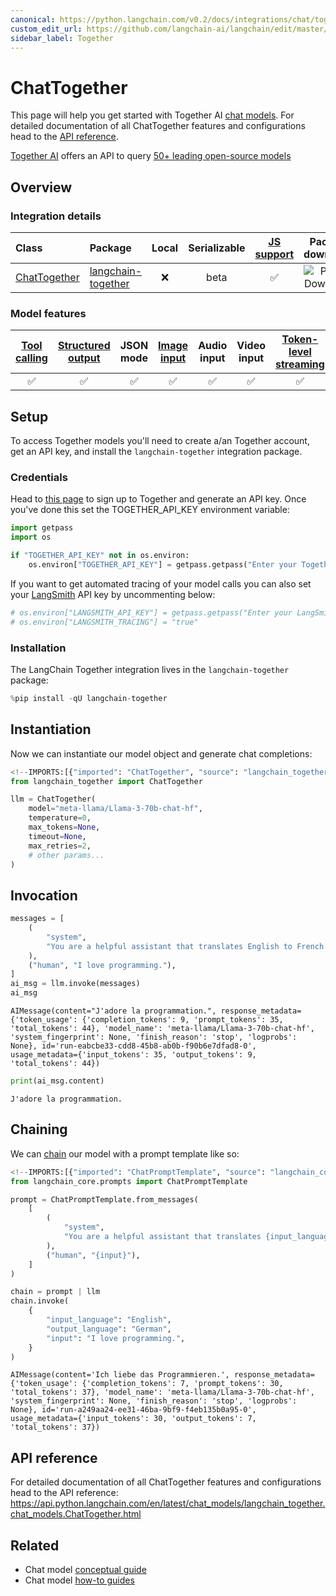 ```yaml
---
canonical: https://python.langchain.com/v0.2/docs/integrations/chat/together/
custom_edit_url: https://github.com/langchain-ai/langchain/edit/master/docs/docs/integrations/chat/together.ipynb
sidebar_label: Together
---
```


# ChatTogether

This page will help you get started with Together AI [chat models](../../concepts.mdx#chat-models). For detailed documentation of all ChatTogether features and configurations head to the [API reference](https://api.python.langchain.com/en/latest/chat_models/langchain_together.chat_models.ChatTogether.html).

[Together AI](https://www.together.ai/) offers an API to query [50+ leading open-source models](https://docs.together.ai/docs/chat-models)

## Overview
### Integration details

| Class | Package | Local | Serializable | [JS support](https://js.langchain.com/v0.2/docs/integrations/chat/togetherai) | Package downloads | Package latest |
| :--- | :--- | :---: | :---: |  :---: | :---: | :---: |
| [ChatTogether](https://api.python.langchain.com/en/latest/chat_models/langchain_together.chat_models.ChatTogether.html) | [langchain-together](https://api.python.langchain.com/en/latest/together_api_reference.html) | ❌ | beta | ✅ | ![PyPI - Downloads](https://img.shields.io/pypi/dm/langchain-together?style=flat-square&label=%20) | ![PyPI - Version](https://img.shields.io/pypi/v/langchain-together?style=flat-square&label=%20) |

### Model features
| [Tool calling](../../how_to/tool_calling.md) | [Structured output](../../how_to/structured_output.md) | JSON mode | [Image input](../../how_to/multimodal_inputs.md) | Audio input | Video input | [Token-level streaming](../../how_to/chat_streaming.md) | Native async | [Token usage](../../how_to/chat_token_usage_tracking.md) | [Logprobs](../../how_to/logprobs.md) |
| :---: | :---: | :---: | :---: |  :---: | :---: | :---: | :---: | :---: | :---: |
| ✅ | ✅ | ✅ | ✅ | ✅ | ✅ | ✅ | ❌ | ✅ | ✅ | 

## Setup

To access Together models you'll need to create a/an Together account, get an API key, and install the `langchain-together` integration package.

### Credentials

Head to [this page](https://api.together.ai) to sign up to Together and generate an API key. Once you've done this set the TOGETHER_API_KEY environment variable:

```python
import getpass
import os

if "TOGETHER_API_KEY" not in os.environ:
    os.environ["TOGETHER_API_KEY"] = getpass.getpass("Enter your Together API key: ")
```

If you want to get automated tracing of your model calls you can also set your [LangSmith](https://docs.smith.langchain.com/) API key by uncommenting below:

```python
# os.environ["LANGSMITH_API_KEY"] = getpass.getpass("Enter your LangSmith API key: ")
# os.environ["LANGSMITH_TRACING"] = "true"
```

### Installation

The LangChain Together integration lives in the `langchain-together` package:

```python
%pip install -qU langchain-together
```

## Instantiation

Now we can instantiate our model object and generate chat completions:

```python
<!--IMPORTS:[{"imported": "ChatTogether", "source": "langchain_together", "docs": "https://api.python.langchain.com/en/latest/chat_models/langchain_together.chat_models.ChatTogether.html", "title": "ChatTogether"}]-->
from langchain_together import ChatTogether

llm = ChatTogether(
    model="meta-llama/Llama-3-70b-chat-hf",
    temperature=0,
    max_tokens=None,
    timeout=None,
    max_retries=2,
    # other params...
)
```

## Invocation

```python
messages = [
    (
        "system",
        "You are a helpful assistant that translates English to French. Translate the user sentence.",
    ),
    ("human", "I love programming."),
]
ai_msg = llm.invoke(messages)
ai_msg
```

```output
AIMessage(content="J'adore la programmation.", response_metadata={'token_usage': {'completion_tokens': 9, 'prompt_tokens': 35, 'total_tokens': 44}, 'model_name': 'meta-llama/Llama-3-70b-chat-hf', 'system_fingerprint': None, 'finish_reason': 'stop', 'logprobs': None}, id='run-eabcbe33-cdd8-45b8-ab0b-f90b6e7dfad8-0', usage_metadata={'input_tokens': 35, 'output_tokens': 9, 'total_tokens': 44})
```

```python
print(ai_msg.content)
```
```output
J'adore la programmation.
```
## Chaining

We can [chain](../../how_to/sequence.md) our model with a prompt template like so:

```python
<!--IMPORTS:[{"imported": "ChatPromptTemplate", "source": "langchain_core.prompts", "docs": "https://api.python.langchain.com/en/latest/prompts/langchain_core.prompts.chat.ChatPromptTemplate.html", "title": "ChatTogether"}]-->
from langchain_core.prompts import ChatPromptTemplate

prompt = ChatPromptTemplate.from_messages(
    [
        (
            "system",
            "You are a helpful assistant that translates {input_language} to {output_language}.",
        ),
        ("human", "{input}"),
    ]
)

chain = prompt | llm
chain.invoke(
    {
        "input_language": "English",
        "output_language": "German",
        "input": "I love programming.",
    }
)
```

```output
AIMessage(content='Ich liebe das Programmieren.', response_metadata={'token_usage': {'completion_tokens': 7, 'prompt_tokens': 30, 'total_tokens': 37}, 'model_name': 'meta-llama/Llama-3-70b-chat-hf', 'system_fingerprint': None, 'finish_reason': 'stop', 'logprobs': None}, id='run-a249aa24-ee31-46ba-9bf9-f4eb135b0a95-0', usage_metadata={'input_tokens': 30, 'output_tokens': 7, 'total_tokens': 37})
```

## API reference

For detailed documentation of all ChatTogether features and configurations head to the API reference: https://api.python.langchain.com/en/latest/chat_models/langchain_together.chat_models.ChatTogether.html

## Related

- Chat model [conceptual guide](/docs/concepts/#chat-models)
- Chat model [how-to guides](/docs/how_to/#chat-models)